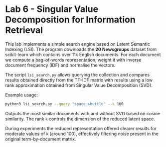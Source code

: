 # Lab 6 - Singular Value Decomposition for Information Retrieval

This lab implements a simple search engine based on Latent Semantic Indexing (LSI).
The program downloads the **20 Newsgroups** dataset from scikit-learn which
contains over 11k English documents. For each document we compute a bag-of-words
representation, weight it with inverse document frequency (IDF) and normalise the
vectors.

The script `lsi_search.py` allows querying the collection and compares results
obtained directly from the TF–IDF matrix with results using a low rank
approximation obtained from Singular Value Decomposition (SVD).

Example usage:

```bash
python3 lsi_search.py --query "space shuttle" --k 100
```

Outputs the most similar documents with and without SVD based on cosine
similarity. The rank `k` controls the dimension of the reduced latent space.

During experiments the reduced representation offered clearer results for
moderate values of `k` (around 100), effectively filtering noise present in the
original term-by-document matrix.
